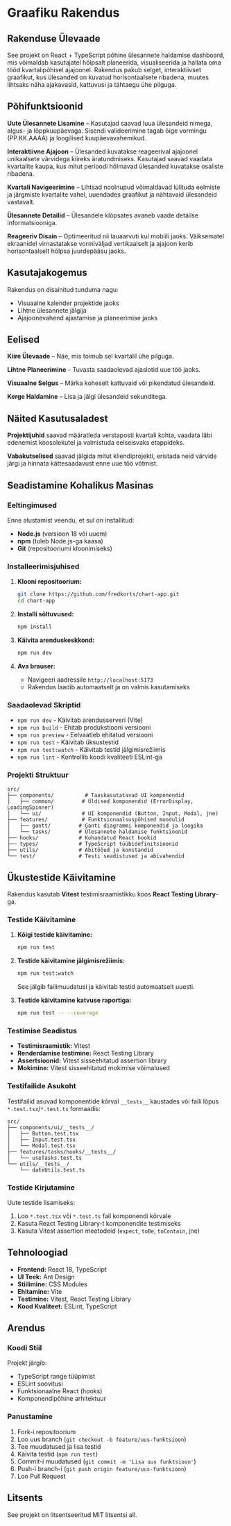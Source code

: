 # Graafiku Rakendus

## Rakenduse Ülevaade

See projekt on React + TypeScript põhine ülesannete haldamise dashboard, mis võimaldab kasutajatel hõlpsalt planeerida, visualiseerida ja hallata oma tööd kvartalipõhisel ajajoonel. Rakendus pakub selget, interaktiivset graafikut, kus ülesanded on kuvatud horisontaalsete ribadena, muutes lihtsaks näha ajakavasid, kattuvusi ja tähtaegu ühe pilguga.

## Põhifunktsioonid

**Uute Ülesannete Lisamine** – Kasutajad saavad luua ülesandeid nimega, algus- ja lõppkuupäevaga. Sisendi valideerimine tagab õige vormingu (PP.KK.AAAA) ja loogilised kuupäevavahemikud.

**Interaktiivne Ajajoon** – Ülesanded kuvatakse reageerival ajajoonel unikaalsete värvidega kiireks äratundmiseks. Kasutajad saavad vaadata kvartalite kaupa, kus mitut perioodi hõlmavad ülesanded kuvatakse osaliste ribadena.

**Kvartali Navigeerimine** – Lihtsad noolnupud võimaldavad lülituda eelmiste ja järgmiste kvartalite vahel, uuendades graafikut ja nähtavaid ülesandeid vastavalt.

**Ülesannete Detailid** – Ülesandele klõpsates avaneb vaade detailse informatsiooniga.

**Reageeriv Disain** – Optimeeritud nii lauaarvuti kui mobiili jaoks. Väiksematel ekraanidel virnastatakse vormiväljad vertikaalselt ja ajajoon kerib horisontaalselt hõlpsa juurdepääsu jaoks.

## Kasutajakogemus

Rakendus on disainitud tunduma nagu:

- Visuaalne kalender projektide jaoks
- Lihtne ülesannete jälgija
- Ajajoonevahend ajastamise ja planeerimise jaoks

## Eelised

**Kiire Ülevaade** – Näe, mis toimub sel kvartalil ühe pilguga.

**Lihtne Planeerimine** – Tuvasta saadaolevad ajaslotid uue töö jaoks.

**Visuaalne Selgus** – Märka koheselt kattuvaid või pikendatud ülesandeid.

**Kerge Haldamine** – Lisa ja jälgi ülesandeid sekunditega.

## Näited Kasutusaladest

**Projektijuhid** saavad määratleda verstaposti kvartali kohta, vaadata läbi edenemist koosolekutel ja valmistuda eelseisvaks etappideks.

**Vabakutselised** saavad jälgida mitut kliendiprojekti, eristada neid värvide järgi ja hinnata kättesaadavust enne uue töö võtmist.

## Seadistamine Kohalikus Masinas

### Eeltingimused

Enne alustamist veendu, et sul on installitud:

- **Node.js** (versioon 18 või uuem)
- **npm** (tuleb Node.js-ga kaasa)
- **Git** (repositooriumi kloonimiseks)

### Installeerimisjuhised

1. **Klooni repositoorium:**

   ```bash
   git clone https://github.com/fredkorts/chart-app.git
   cd chart-app
   ```

2. **Installi sõltuvused:**

   ```bash
   npm install
   ```

3. **Käivita arenduskeskkond:**

   ```bash
   npm run dev
   ```

4. **Ava brauser:**
   - Navigeeri aadressile `http://localhost:5173`
   - Rakendus laadib automaatselt ja on valmis kasutamiseks

### Saadaolevad Skriptid

- `npm run dev` - Käivitab arendusserveri (Vite)
- `npm run build` - Ehitab produkstiooni versiooni
- `npm run preview` - Eelvaatleb ehitatud versiooni
- `npm run test` - Käivitab üksustestid
- `npm run test:watch` - Käivitab testid jälgimisrežiimis
- `npm run lint` - Kontrollib koodi kvaliteeti ESLint-ga

### Projekti Struktuur

```
src/
├── components/          # Taaskasutatavad UI komponendid
│   ├── common/         # Üldised komponendid (ErrorDisplay, LoadingSpinner)
│   └── ui/             # UI komponendid (Button, Input, Modal, jne)
├── features/           # Funktsionaalsuspõhised moodulid
│   ├── gantt/         # Ganti diagrammi komponendid ja loogika
│   └── tasks/         # Ülesannete haldamise funktsioonid
├── hooks/             # Kohandatud React hookid
├── types/             # TypeScript tüübidefinitsioonid
├── utils/             # Abitööud ja konstandid
└── test/              # Testi seadistused ja abivahendid
```

## Ükustestide Käivitamine

Rakendus kasutab **Vitest** testimisraamistikku koos **React Testing Library**-ga.

### Testide Käivitamine

1. **Kõigi testide käivitamine:**

   ```bash
   npm run test
   ```

2. **Testide käivitamine jälgimisrežiimis:**

   ```bash
   npm run test:watch
   ```

   See jälgib failimuudatusi ja käivitab testid automaatselt uuesti.

3. **Testide käivitamine katvuse raportiga:**
   ```bash
   npm run test -- --coverage
   ```

### Testimise Seadistus

- **Testimisraamistik:** Vitest
- **Renderdamise testimine:** React Testing Library
- **Assertsioonid:** Vitest sisseehitatud assertion library
- **Mokimine:** Vitest sisseehitatud mokimise võimalused

### Testifailide Asukoht

Testifailid asuvad komponentide kõrval `__tests__` kaustades või faili lõpus `*.test.tsx`/`*.test.ts` formaadis:

```
src/
├── components/ui/__tests__/
│   ├── Button.test.tsx
│   ├── Input.test.tsx
│   └── Modal.test.tsx
├── features/tasks/hooks/__tests__/
│   └── useTasks.test.ts
└── utils/__tests__/
    └── dateUtils.test.ts
```

### Testide Kirjutamine

Uute testide lisamiseks:

1. Loo `*.test.tsx` või `*.test.ts` fail komponendi kõrvale
2. Kasuta React Testing Library-t komponendite testimiseks
3. Kasuta Vitest assertion meetodeid (`expect`, `toBe`, `toContain`, jne)

## Tehnoloogiad

- **Frontend:** React 18, TypeScript
- **UI Teek:** Ant Design
- **Stiilimine:** CSS Modules
- **Ehitamine:** Vite
- **Testimine:** Vitest, React Testing Library
- **Kood Kvaliteet:** ESLint, TypeScript

## Arendus

### Koodi Stiil

Projekt järgib:

- TypeScript range tüüpimist
- ESLint soovitusi
- Funktsionaalne React (hooks)
- Komponendipõhine arhitektuur

### Panustamine

1. Fork-i repositoorium
2. Loo uus branch (`git checkout -b feature/uus-funktsioon`)
3. Tee muudatused ja lisa testid
4. Käivita testid (`npm run test`)
5. Commit-i muudatused (`git commit -m 'Lisa uus funktsioon'`)
6. Push-i branch-i (`git push origin feature/uus-funktsioon`)
7. Loo Pull Request

## Litsents

See projekt on litsentseeritud MIT litsentsi all.
